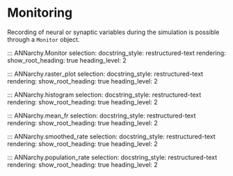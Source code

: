 # Monitoring

Recording of neural or synaptic variables during the simulation is
possible through a `Monitor` object.

::: ANNarchy.Monitor
    selection:
      docstring_style: restructured-text
    rendering:
      show_root_heading: true
      heading_level: 2

::: ANNarchy.raster_plot
    selection:
      docstring_style: restructured-text
    rendering:
      show_root_heading: true
      heading_level: 2

::: ANNarchy.histogram
    selection:
      docstring_style: restructured-text
    rendering:
      show_root_heading: true
      heading_level: 2

::: ANNarchy.mean_fr
    selection:
      docstring_style: restructured-text
    rendering:
      show_root_heading: true
      heading_level: 2

::: ANNarchy.smoothed_rate
    selection:
      docstring_style: restructured-text
    rendering:
      show_root_heading: true
      heading_level: 2

::: ANNarchy.population_rate
    selection:
      docstring_style: restructured-text
    rendering:
      show_root_heading: true
      heading_level: 2

